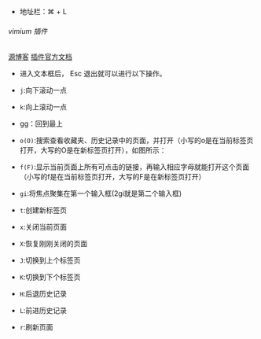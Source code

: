 - 地址栏：⌘ + L



###### vimium 插件

[源博客](https://sspai.com/post/27723)  [插件官方文档](https://github.com/philc/vimium)

- 进入文本框后， Esc 退出就可以进行以下操作。
- `j`:向下滚动一点
- `k`:向上滚动一点
- gg：回到最上
- `o(O)`:搜索查看收藏夹、历史记录中的页面，并打开（小写的o是在当前标签页打开，大写的O是在新标签页打开），如图所示：
- `f(F)`:显示当前页面上所有可点击的链接，再输入相应字母就能打开这个页面（小写的f是在当前标签页打开，大写的F是在新标签页打开）

- `gi`:将焦点聚集在第一个输入框(2gi就是第二个输入框)
- `t`:创建新标签页
- `x`:关闭当前页面
- `X`:恢复刚刚关闭的页面

- `J`:切换到上个标签页
- `K`:切换到下个标签页
- `H`:后退历史记录
- `L`:前进历史记录
- `r`:刷新页面